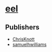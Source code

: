 # [eel](https://pypi.org/project/eel)



## Publishers
- [ChrisKnott](https://pypi.org/user/ChrisKnott)
- [samuelhwilliams](https://pypi.org/user/samuelhwilliams)

